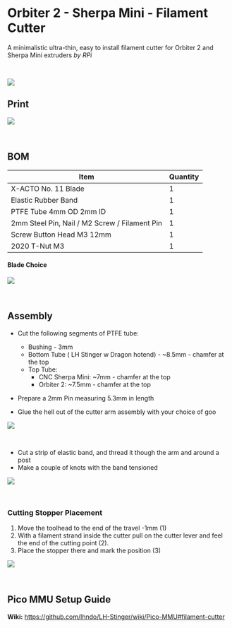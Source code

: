 # Orbiter 2 - Sherpa Mini - Filament Cutter


A minimalistic ultra-thin, easy to install filament cutter for Orbiter 2 and Sherpa Mini extruders
*by RPi*

<br>

![](Assets/1.png)


## Print

![](Assets/5.png)



<br>


## BOM

Item | Quantity
-|- 
X-ACTO No. 11 Blade  | 1
Elastic Rubber Band  | 1
PTFE Tube 4mm OD 2mm ID  | 1
2mm Steel Pin, Nail / M2 Screw / Filament Pin | 1
Screw Button Head M3 12mm  | 1
2020 T-Nut M3 | 1

#### Blade Choice
![](Assets/2.png)

<br>

## Assembly

* Cut the following segments of PTFE tube:
  * Bushing - 3mm
  * Bottom Tube ( LH Stinger w Dragon hotend) - ~8.5mm - chamfer at the top
  * Top Tube:
    * CNC Sherpa Mini: ~7mm - chamfer at the top
    * Orbiter 2: ~7.5mm - chamfer at the top

* Prepare a 2mm Pin measuring 5.3mm in length 

* Glue the hell out of the cutter arm assembly with your choice of goo

![](Assets/3.png)

<br>


* Cut a strip of elastic band, and thread it though the arm and around a post
* Make a couple of knots with the band tensioned  
  
![](Assets/4.png)

<br>

### Cutting Stopper Placement


1. Move the toolhead to the end of the travel -1mm (1)
2. With a filament strand inside the cutter pull on the cutter lever and feel the end of the cutting point (2). 
3. Place the stopper there and mark the position (3)

![](Assets/6.png)

<br>

## Pico MMU Setup Guide

**Wiki:** https://github.com/lhndo/LH-Stinger/wiki/Pico-MMU#filament-cutter
